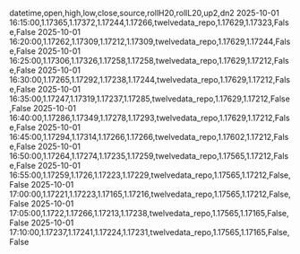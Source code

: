 datetime,open,high,low,close,source,rollH20,rollL20,up2,dn2
2025-10-01 16:15:00,1.17365,1.17372,1.17244,1.17266,twelvedata_repo,1.17629,1.17323,False,False
2025-10-01 16:20:00,1.17262,1.17309,1.17212,1.17309,twelvedata_repo,1.17629,1.17244,False,False
2025-10-01 16:25:00,1.17306,1.17326,1.17258,1.17258,twelvedata_repo,1.17629,1.17212,False,False
2025-10-01 16:30:00,1.17265,1.17292,1.17238,1.17244,twelvedata_repo,1.17629,1.17212,False,False
2025-10-01 16:35:00,1.17247,1.17319,1.17237,1.17285,twelvedata_repo,1.17629,1.17212,False,False
2025-10-01 16:40:00,1.17286,1.17349,1.17278,1.17293,twelvedata_repo,1.17629,1.17212,False,False
2025-10-01 16:45:00,1.17294,1.17314,1.17266,1.17266,twelvedata_repo,1.17602,1.17212,False,False
2025-10-01 16:50:00,1.17264,1.17274,1.17235,1.17259,twelvedata_repo,1.17565,1.17212,False,False
2025-10-01 16:55:00,1.17259,1.1726,1.17223,1.17229,twelvedata_repo,1.17565,1.17212,False,False
2025-10-01 17:00:00,1.17221,1.17223,1.17165,1.17216,twelvedata_repo,1.17565,1.17212,False,False
2025-10-01 17:05:00,1.1722,1.17266,1.17213,1.17238,twelvedata_repo,1.17565,1.17165,False,False
2025-10-01 17:10:00,1.17237,1.17241,1.17224,1.17231,twelvedata_repo,1.17565,1.17165,False,False
